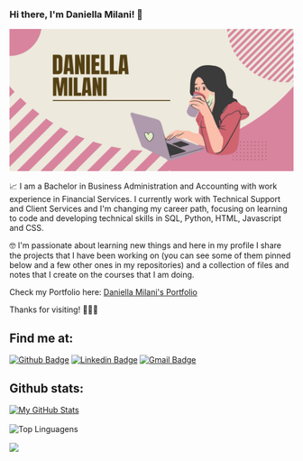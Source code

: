 ### Hi there, I'm Daniella Milani! 👋  

![Banner](https://github.com/danimilani/danimilani/blob/main/bannerdani.png)
 
📈  I am a Bachelor in Business Administration and Accounting with work experience in Financial Services. I currently work with Technical Support and Client Services and I'm changing my career path, focusing on learning to code and developing technical skills in SQL, Python, HTML, Javascript and CSS.

🤓  I'm passionate about learning new things and here in my profile I share the projects that I have been working on (you can see some of them pinned below and a few other ones in my repositories) and a collection of files and notes that I create on the courses that I am doing.

Check my Portfolio here: [Daniella Milani's Portfolio](https://danimilani.github.io/)

Thanks for visiting! 👩🏼‍💻
 
## Find me at:
[![Github Badge](https://img.shields.io/badge/-Github-000?style=flat-square&logo=Github&logoColor=white&link=https://github.com/danimilani)](https://github.com/danimilani)
[![Linkedin Badge](https://img.shields.io/badge/-LinkedIn-blue?style=flat-square&logo=Linkedin&logoColor=white&link=https://www.linkedin.com/in/daniella-milani/)](https://www.linkedin.com/in/daniella-milani/)
[![Gmail Badge](https://img.shields.io/badge/-Gmail-c14438?style=flat-square&logo=Gmail&logoColor=white&link=mailto:mp.danii@gmail.com)](mailto:daniellapmilani@gmail.com)
 



## Github stats:

[![My GitHub Stats](https://github-readme-stats.vercel.app/api?username=danimilani&count_private=true&theme=default&showicons=true&hide=prs)]()
<br>
<br>
![Top Linguagens](https://github-readme-stats.vercel.app/api/top-langs/?username=danimilani&layout=compact)

<img align="center" src="https://github.com/saadeghi/saadeghi/blob/master/dino.gif" />
<br>
<br>

